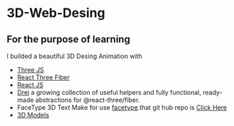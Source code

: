 # 3D-Web-Desing
## For the purpose of learning
I builded a beautiful 3D Desing Animation with 
- <a href="https://threejs.org/">Three JS<a>
- <a href="https://r3f.docs.pmnd.rs/getting-started/introduction">React Three Fiber</a> 
- <a href="">React JS</a>
- <a href="https://github.com/pmndrs/drei">Drei</a> a growing collection of useful helpers and fully functional, ready-made abstractions for @react-three/fiber.
- FaceType
    3D Text Make for use <a href="https://gero3.github.io/facetype.js/">facetype</a>.that git hub repo is <a href="https://github.com/pmndrs/gltfjsx?tab=readme-ov-file">Click Here</a>
- <a href="https://market.pmnd.rs/">3D Models</a>
